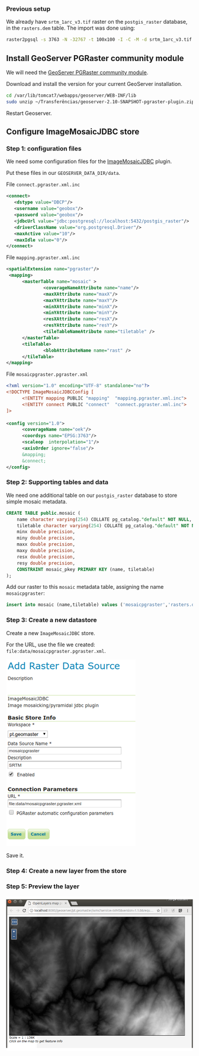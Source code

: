 ### Previous setup

We already have `srtm_1arc_v3.tif` raster on the `postgis_raster` database, in the `rasters.dem` table.
The import was done using:
```bash
raster2pgsql -s 3763 -N -32767 -t 100x100 -I -C -M -d srtm_1arc_v3.tif rasters.dem | psql -d postgis_raster -h localhost -U geobox -p 5432
```

## Install GeoServer PGRaster community module

We will need the [GeoServer PGRaster community module](http://docs.geoserver.org/maintain/en/user/community/pgraster/pgraster.html).

Download and install the version for your current GeoServer installation.

```bash
cd /var/lib/tomcat7/webapps/geoserver/WEB-INF/lib
sudo unzip ~/Transferências/geoserver-2.10-SNAPSHOT-pgraster-plugin.zip
```

Restart Geoserver.

## Configure ImageMosaicJDBC store

### Step 1: configuration files

We need some configuration files for the [ImageMosaicJDBC](http://docs.geoserver.org/stable/en/user/data/raster/imagemosaicjdbc.html) plugin.

Put these files in our `GEOSERVER_DATA_DIR/data`.
 
File `connect.pgraster.xml.inc`

```xml
<connect>
   <dstype value="DBCP"/>
   <username value="geobox"/>
   <password value="geobox"/>
   <jdbcUrl value="jdbc:postgresql://localhost:5432/postgis_raster"/>
   <driverClassName value="org.postgresql.Driver"/>
   <maxActive value="10"/>
   <maxIdle value="0"/>
</connect>
```

File `mapping.pgraster.xml.inc`

```xml
<spatialExtension name="pgraster"/>
 <mapping>
      <masterTable name="mosaic" >
              <coverageNameAttribute name="name"/>
              <maxXAttribute name="maxX"/>
              <maxYAttribute name="maxY"/>
              <minXAttribute name="minX"/>
              <minYAttribute name="minY"/>
              <resXAttribute name="resX"/>
              <resYAttribute name="resY"/>
              <tileTableNameAtribute name="tiletable" />
      </masterTable>
      <tileTable>
              <blobAttributeName name="rast" />
      </tileTable>
</mapping>
```

File `mosaicpgraster.pgraster.xml`

```xml
<?xml version="1.0" encoding="UTF-8" standalone="no"?>
<!DOCTYPE ImageMosaicJDBCConfig [
      <!ENTITY mapping PUBLIC "mapping"  "mapping.pgraster.xml.inc">
      <!ENTITY connect PUBLIC "connect"  "connect.pgraster.xml.inc">
]>

<config version="1.0">
      <coverageName name="oek"/>
      <coordsys name="EPSG:3763"/>
      <scaleop  interpolation="1"/>
      <axisOrder ignore="false"/>
      &mapping;
      &connect;
</config>
```

### Step 2: Supporting tables and data

We need one additional table on our `postgis_raster` database to store simple mosaic metadata.

```sql
CREATE TABLE public.mosaic (
    name character varying(254) COLLATE pg_catalog."default" NOT NULL,
    tiletable character varying(254) COLLATE pg_catalog."default" NOT NULL,
    minx double precision,
    miny double precision,
    maxx double precision,
    maxy double precision,
    resx double precision,
    resy double precision,
    CONSTRAINT mosaic_pkey PRIMARY KEY (name, tiletable)
);
```

Add our raster to this `mosaic` metadata table, assigning the name `mosaicpgraster`:

```sql
insert into mosaic (name,tiletable) values ('mosaicpgraster','rasters.dem');
```

### Step 3: Create a new datastore

Create a new `ImageMosaicJDBC` store.

For the URL, use the file we created: `file:data/mosaicpgraster.pgraster.xml`.

![Add data store](img/add_raster_data_source.png "Add store")

Save it.

### Step 4: Create a new layer from the store

### Step 5: Preview the layer

![Layer preview](img/geoserver_layer_preview.png "Layer preview")





